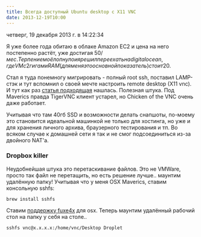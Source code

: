 ```yaml
---
title: Всегда доступный Ubuntu desktop с X11 VNC
date: 2013-12-19T10:00
---
```


четверг, 19 декабря 2013 г. в 14:22:34

Я уже более года обитаю в облаке Amazon EC2 и цена на него постепенно растёт, уже достигая 50$/мес. Терпение моё лопнуло и я решил переехать на digitalocean, где VM с 2 гигами RAM (для меня это основной показатель) стоит 20$. 

Стал я туда понемногу мигрировать - полный root ssh, поставил LAMP-стэк и тут вспомнил о своей мечте настроить remote desktop (X11 vnc). И тут как раз [статья подходящая](https://www.digitalocean.com/community/articles/how-to-setup-vnc-for-ubuntu-12) нашлась. Полезная штука. Под Maverics правда TigerVNC клиент устарел, но Chicken of the VNC очень даже работает.

Учитывая что там 40гб SSD и возможности делать снапшоты, по-моему это становится идеальной машинкой не только для хостинга, но уже и для хранения личного архива, браузерного тестирования и тп. Во всяком случае к домашней сети я так и не смог подсоединиться из-за двойного NAT'а.

### Dropbox killer

Неудобнейшая штука это перетаскивание файлов. Это не VMWare, просто так файл не перетащить, но есть решение лучше.. маунтим удалённую папку! Учитывая что у меня OSX Maverics, ставим консольную sshfs:

`brew install sshfs`

Ставим [поддержку fuxe4x](https://www.macupdate.com/app/mac/39025/fuse4x) для osx. Теперь маунтим удалённый рабочий стол на папку у себя на столе..

`sshfs vnc@x.x.x.x:/home/vnc/Desktop Droplet`